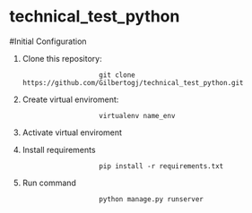 # technical_test_python

#Initial Configuration 

1. Clone this repository:

                          git clone https://github.com/Gilbertogj/technical_test_python.git


2. Create virtual enviroment:

                          virtualenv name_env

3. Activate virtual enviroment

4. Install requirements
 
                          pip install -r requirements.txt 

5. Run command 

                          python manage.py runserver 


